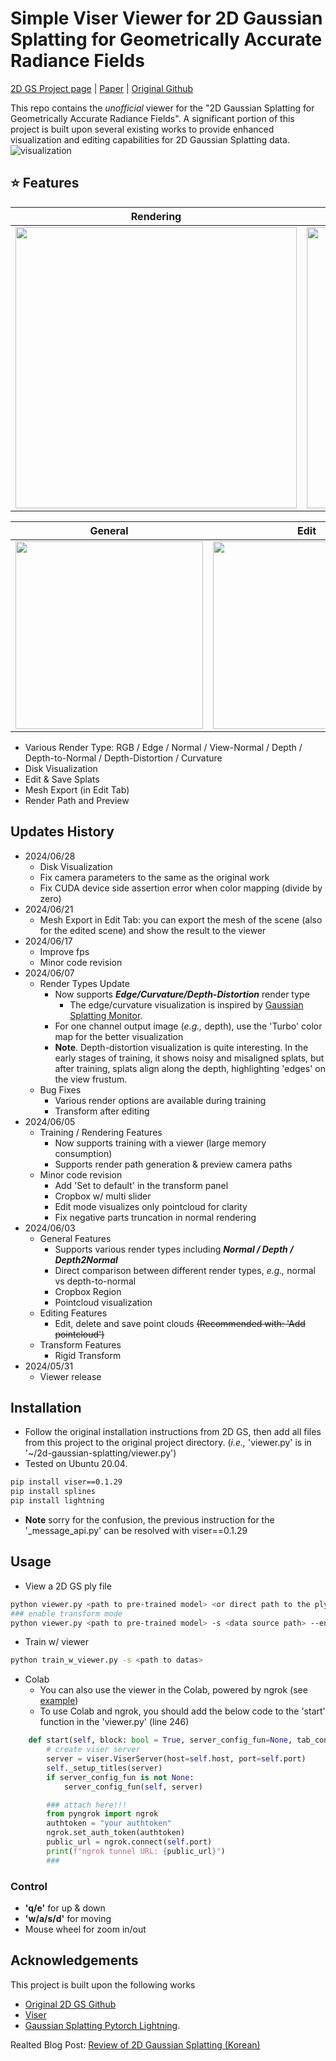 # Simple Viser Viewer for 2D Gaussian Splatting for Geometrically Accurate Radiance Fields

[2D GS Project page](https://surfsplatting.github.io/) | [Paper](https://arxiv.org/pdf/2403.17888) | [Original Github](https://github.com/hbb1/2d-gaussian-splatting) <br>

This repo contains the *unofficial* viewer for the "2D Gaussian Splatting for Geometrically Accurate Radiance Fields". 
A significant portion of this project is built upon several existing works to provide enhanced visualization and editing capabilities for 2D Gaussian Splatting data.
![visualization](assets/viser_teaser.gif)

## ⭐ Features  
|  Rendering  | Training |
| --- | --- |
| <img src="assets/viser_train.gif" width="450"/> | <img src="assets/viser_train2.gif" width="450"/> |

| General | Edit  | Transform |
| --- | --- | --- |
| <img src="assets/viser_general_opt.gif" width="300"/> | <img src="assets/viser_edit_opt.gif" width="300"/> | <img src="assets/viser_transform_opt.gif" width="300"/> |

- Various Render Type: RGB / Edge / Normal / View-Normal / Depth / Depth-to-Normal / Depth-Distortion / Curvature
- Disk Visualization
- Edit & Save Splats
- Mesh Export (in Edit Tab)
- Render Path and Preview  

## Updates History
- 2024/06/28
    - Disk Visualization
    - Fix camera parameters to the same as the original work
    - Fix CUDA device side assertion error when color mapping (divide by zero)
- 2024/06/21
    - Mesh Export in Edit Tab: you can export the mesh of the scene (also for the edited scene) and show the result to the viewer
- 2024/06/17
    - Improve fps
    - Minor code revision
- 2024/06/07
    - Render Types Update
        - Now supports ***Edge/Curvature/Depth-Distortion*** render type
            - The edge/curvature visualization is inspired by [Gaussian Splatting Monitor](https://github.com/RongLiu-Leo/Gaussian-Splatting-Monitor). 
        - For one channel output image (*e.g.,* depth), use the 'Turbo' color map for the better visualization 
        - **Note**. Depth-distortion visualization is quite interesting. In the early stages of training, it shows noisy and misaligned splats, but after training, splats align along the depth, highlighting 'edges' on the view frustum.
    - Bug Fixes 
        - Various render options are available during training 
        - Transform after editing
- 2024/06/05
    - Training / Rendering Features
        - Now supports training with a viewer (large memory consumption)
        - Supports render path generation & preview camera paths 
    - Minor code revision
        - Add 'Set to default' in the transform panel 
        - Cropbox w/ multi slider
        - Edit mode visualizes only pointcloud for clarity
        - Fix negative parts truncation in normal rendering
- 2024/06/03
    - General Features
        - Supports various render types including ***Normal / Depth / Depth2Normal***
        - Direct comparison between different render types, *e.g.,* normal vs depth-to-normal
        - Cropbox Region
        - Pointcloud visualization
    - Editing Features
        - Edit, delete and save point clouds ~~(Recommended with: 'Add pointcloud')~~
    - Transform Features
        - Rigid Transform 
- 2024/05/31
    - Viewer release

## Installation

- Follow the original installation instructions from 2D GS, then add all files from this project to the original project directory. 
(*i.e.,* 'viewer.py' is in '~/2d-gaussian-splatting/viewer.py')
- Tested on Ubuntu 20.04.

```bash
pip install viser==0.1.29
pip install splines  
pip install lightning
```
- **Note** sorry for the confusion, the previous instruction for the '_message_api.py' can be resolved with viser==0.1.29 

## Usage
- View a 2D GS ply file 
```bash
python viewer.py <path to pre-trained model> <or direct path to the ply file> -s <data source path>
### enable transform mode
python viewer.py <path to pre-trained model> -s <data source path> --enable_transform
```
- Train w/ viewer
```bash
python train_w_viewer.py -s <path to datas>
```
- Colab
    - You can also use the viewer in the Colab, powered by ngrok (see [example](./2dgs_viewer_colab.ipynb))
    - To use Colab and ngrok, you should add the below code to the 'start' function in the 'viewer.py' (line 246)
```python
    def start(self, block: bool = True, server_config_fun=None, tab_config_fun=None):
        # create viser server
        server = viser.ViserServer(host=self.host, port=self.port)
        self._setup_titles(server)
        if server_config_fun is not None:
            server_config_fun(self, server)

        ### attach here!!!
        from pyngrok import ngrok
        authtoken = "your authtoken"
        ngrok.set_auth_token(authtoken)
        public_url = ngrok.connect(self.port)
        print(f"ngrok tunnel URL: {public_url}")
        ### 
```

### Control 
- **'q/e'** for up & down
- **'w/a/s/d'** for moving
- Mouse wheel for zoom in/out


## Acknowledgements
This project is built upon the following works
- [Original 2D GS Github](https://github.com/hbb1/2d-gaussian-splatting)
- [Viser](https://github.com/nerfstudio-project/viser)
- [Gaussian Splatting Pytorch Lightning](https://github.com/yzslab/gaussian-splatting-lightning).

Realted Blog Post: [Review of 2D Gaussian Splatting (Korean)](https://velog.io/@gjghks950/Review-2D-Gaussian-Splatting-for-Geometrically-Accurate-Radiance-Fields-Viewer-%EA%B5%AC%ED%98%84-%EC%86%8C%EA%B0%9C)
